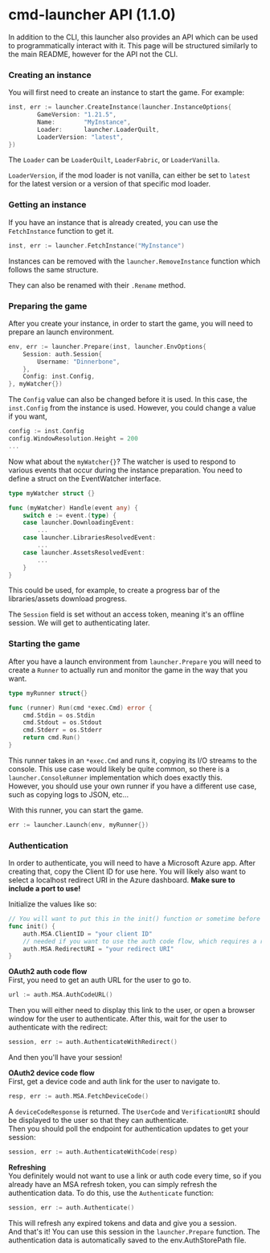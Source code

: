 # cmd-launcher API (1.1.0)
In addition to the CLI, this launcher also provides an API which can be used to programmatically interact with it.
This page will be structured similarly to the main README, however for the API not the CLI.

### Creating an instance
You will first need to create an instance to start the game. For example:

```go
inst, err := launcher.CreateInstance(launcher.InstanceOptions{
		GameVersion: "1.21.5",
		Name:        "MyInstance",
		Loader:      launcher.LoaderQuilt,
		LoaderVersion: "latest",
})
```
The `Loader` can be `LoaderQuilt`, `LoaderFabric`, or `LoaderVanilla`.

`LoaderVersion`, if the mod loader is not vanilla, can either be set to `latest` for the latest version or a version of that specific mod loader.

### Getting an instance
If you have an instance that is already created, you can use the `FetchInstance` function to get it.
```go
inst, err := launcher.FetchInstance("MyInstance")
```
Instances can be removed with the `launcher.RemoveInstance` function which follows the same structure.

They can also be renamed with their `.Rename` method.
### Preparing the game

After you create your instance, in order to start the game, you will need to prepare an launch environment.

```go
env, err := launcher.Prepare(inst, launcher.EnvOptions{
	Session: auth.Session{
		Username: "Dinnerbone",
	},
	Config: inst.Config,
}, myWatcher{})
```

The `Config` value can also be changed before it is used. In this case, the `inst.Config` from the instance is used. However, you could change a value if you want,
```go
config := inst.Config
config.WindowResolution.Height = 200
...
```

Now what about the `myWatcher{}`? The watcher is used to respond to various events that occur during the instance preparation. You need to define a struct on the EventWatcher interface.

```go
type myWatcher struct {}

func (myWatcher) Handle(event any) {
	switch e := event.(type) {
	case launcher.DownloadingEvent:
		...
    case launcher.LibrariesResolvedEvent:
        ...
    case launcher.AssetsResolvedEvent:
        ...
	}
}
```
This could be used, for example, to create a progress bar of the libraries/assets download progress.

The `Session` field is set without an access token, meaning it's an offline session. We will get to authenticating later.

### Starting the game
After you have a launch environment from `launcher.Prepare` you will need to create a `Runner` to actually run and monitor the game in the way that you want.

```go
type myRunner struct{}

func (runner) Run(cmd *exec.Cmd) error {
	cmd.Stdin = os.Stdin
	cmd.Stdout = os.Stdout
	cmd.Stderr = os.Stderr
	return cmd.Run()
}
```
This runner takes in an `*exec.Cmd` and runs it, copying its I/O streams to the console. This use case would likely be quite common, so there is a `launcher.ConsoleRunner` implementation which does exactly this.  
However, you should use your own runner if you have a different use case, such as copying logs to JSON, etc...

With this runner, you can start the game.
```go
err := launcher.Launch(env, myRunner{})
```

### Authentication
In order to authenticate, you will need to have a Microsoft Azure app. After creating that, copy the Client ID for use here. You will likely also want to select a localhost redirect URI in the Azure dashboard. **Make sure to include a port to use!**

Initialize the values like so:
```go
// You will want to put this in the init() function or sometime before you run any authentication functions
func init() {
	auth.MSA.ClientID = "your client ID"
	// needed if you want to use the auth code flow, which requires a redirect
	auth.MSA.RedirectURI = "your redirect URI"
}
```



**OAuth2 auth code flow**  
First, you need to get an auth URL for the user to go to.
```go
url := auth.MSA.AuthCodeURL()
```
Then you will either need to display this link to the user, or open a browser window for the user to authenticate. After this, wait for the user to authenticate with the redirect:
```go
session, err := auth.AuthenticateWithRedirect()
```
And then you'll have your session!  

**OAuth2 device code flow**   
First, get a device code and auth link for the user to navigate to.
```go
resp, err := auth.MSA.FetchDeviceCode()
```
A `deviceCodeResponse` is returned. The `UserCode` and `VerificationURI` should be displayed to the user so that they can authenticate.  
Then you should poll the endpoint for authentication updates to get your session:

```go
session, err := auth.AuthenticateWithCode(resp)
```

**Refreshing**   
You definitely would not want to use a link or auth code every time, so if you already have an MSA refresh token, you can simply refresh the authentication data. To do this, use the `Authenticate` function:

```go
session, err := auth.Authenticate()
```
This will refresh any expired tokens and data and give you a session.  
And that's it! You can use this session in the `launcher.Prepare` function. The authentication data is automatically saved to the env.AuthStorePath file.  
